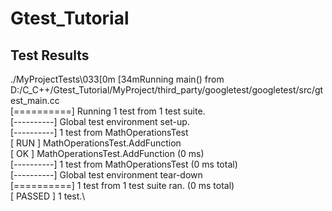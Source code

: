 # Gtest_Tutorial

## Test Results


\./MyProjectTests\033[0m
\[34mRunning main() from D:/C_C++/Gtest_Tutorial/MyProject/third_party/googletest/googletest/src/gtest_main.cc\
\[==========] Running 1 test from 1 test suite.\
\[----------] Global test environment set-up.\
\[----------] 1 test from MathOperationsTest\
\[ RUN      ] MathOperationsTest.AddFunction\
\[       OK ] MathOperationsTest.AddFunction (0 ms)\
\[----------] 1 test from MathOperationsTest (0 ms total)\
\[----------] Global test environment tear-down\
\[==========] 1 test from 1 test suite ran. (0 ms total)\
\[  PASSED  ] 1 test.\


